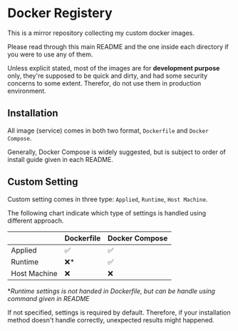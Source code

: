 # Docker Registery
This is a mirror repository collecting my custom docker images.

Please read through this main README and the one inside each directory if you were to use any of them.

Unless explicit stated, most of the images are for **development purpose** only, they're supposed to be quick and dirty, and had some security concerns to some extent. Therefor, do not use them in production environment.

## Installation

All image (service) comes in both two format, `Dockerfile` and `Docker Compose`.

Generally, Docker Compose is widely suggested, but is subject to order of install guide given in each README.

## Custom Setting

Custom setting comes in three type: `Applied`, `Runtime`, `Host Machine`.

The following chart indicate which type of settings is handled using different approach.

|              | Dockerfile | Docker Compose |
| ------------ | ---------- | -------------- |
| Applied      | ✅          | ✅              |
| Runtime      | ❌*         | ✅              |
| Host Machine | ❌          | ❌              |

\**Runtime settings is not handed in Dockerfile, but can be handle using command given in README*

If not specified, settings is required by default. Therefore, if your installation method doesn't handle correctly, unexpected results might happened.

